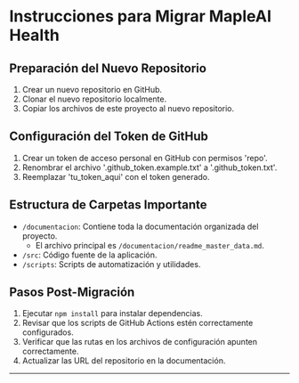 # Instrucciones para Migrar MapleAI Health

## Preparación del Nuevo Repositorio

1. Crear un nuevo repositorio en GitHub.
2. Clonar el nuevo repositorio localmente.
3. Copiar los archivos de este proyecto al nuevo repositorio.

## Configuración del Token de GitHub

1. Crear un token de acceso personal en GitHub con permisos 'repo'.
2. Renombrar el archivo '.github_token.example.txt' a '.github_token.txt'.
3. Reemplazar 'tu_token_aqui' con el token generado.

## Estructura de Carpetas Importante

- `/documentacion`: Contiene toda la documentación organizada del proyecto.
  - El archivo principal es `/documentacion/readme_master_data.md`.
- `/src`: Código fuente de la aplicación.
- `/scripts`: Scripts de automatización y utilidades.

## Pasos Post-Migración

1. Ejecutar `npm install` para instalar dependencias.
2. Revisar que los scripts de GitHub Actions estén correctamente configurados.
3. Verificar que las rutas en los archivos de configuración apunten correctamente.
4. Actualizar las URL del repositorio en la documentación.

---
